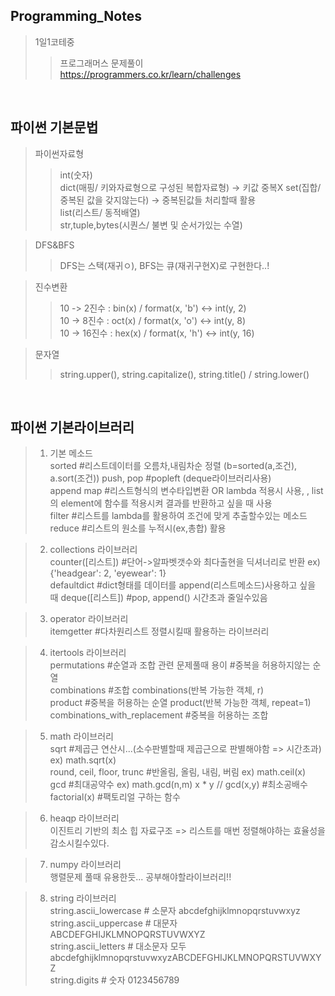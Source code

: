 ## Programming_Notes
> 1일1코테중 
>> 프로그래머스 문제풀이  
https://programmers.co.kr/learn/challenges  
   
  
<br>    

## 파이썬 기본문법
>  파이썬자료형
>>  int(숫자)  
    dict(매핑/ 키와자료형으로 구성된 복합자료형) -> 키값 중복X
    set(집합/ 중복된 값을 갖지않는다) -> 중복된값들 처리할때 활용  
    list(리스트/ 동적배열)  
    str,tuple,bytes(시퀀스/ 불변 및 순서가있는 수열)

> DFS&BFS 
>> DFS는 스택(재귀ㅇ), BFS는 큐(재귀구현X)로 구현한다..!    

> 진수변환  
>> 10 -> 2진수 : bin(x) / format(x, 'b') <-> int(y, 2)  
   10 -> 8진수 : oct(x) / format(x, 'o')  <-> int(y, 8)  
   10 -> 16진수 : hex(x) / format(x, 'h') <-> int(y, 16)
   
> 문자열
>> string.upper(), string.capitalize(), string.title() / string.lower()
<br>


## 파이썬 기본라이브러리


>    1. 기본 메소드  
     sorted #리스트데이터를 오름차,내림차순 정렬 (b=sorted(a,조건), a.sort(조건)) 
     push, pop #popleft (deque라이브러리사용)  
     append
     map #리스트형식의 변수타입변환 OR lambda 적용시 사용, , list의 element에 함수를 적용시켜 결과를 반환하고 싶을 때 사용  
     filter #리스트를 lambda를 활용하여 조건에 맞게 추출할수있는 메소드  
     reduce #리스트의 원소를 누적시(ex,총합) 활용
     
>    2. collections 라이브러리  
     counter([리스트]) #단어->알파벳갯수와 최다출현을 딕셔너리로 반환 ex) {'headgear': 2, 'eyewear': 1}  
     defaultdict #dict형태를 데이터를 append(리스트메소드)사용하고 싶을 때
     deque([리스트]) #pop, append() 시간초과 줄일수있음
     
>    3. operator 라이브러리  
     itemgetter #다차원리스트 정렬시킬때 활용하는 라이브러리   
     
>    4. itertools 라이브러리  
     permutations #순열과 조합 관련 문제풀때 용이  #중복을 허용하지않는 순열  
     combinations #조합  combinations(반복 가능한 객체, r)   
     product #중복을 허용하는 순열 product(반복 가능한 객체, repeat=1)   
     combinations_with_replacement #중복을 허용하는 조합 
    
>    5. math 라이브러리    
     sqrt #제곱근 연산시...(소수판별할때 제곱근으로 판별해야함 => 시간초과)  ex) math.sqrt(x)  
     round, ceil, floor, trunc #반올림, 올림, 내림, 버림                    ex) math.ceil(x)  
     gcd #최대공약수 ex) math.gcd(n,m)
     x * y // gcd(x,y) #최소공배수  
     factorial(x) #팩토리얼 구하는 함수
     
>    6. heaqp 라이브러리    
    이진트리 기반의 최소 힙 자료구조 => 리스트를 매번 정렬해야하는 효율성을 감소시킬수있다. 
    
>    7. numpy 라이브러리    
    행렬문제 풀때 유용한듯... 공부해야할라이브러리!!  

>   8. string 라이브러리    
   string.ascii_lowercase # 소문자 abcdefghijklmnopqrstuvwxyz  
   string.ascii_uppercase # 대문자 ABCDEFGHIJKLMNOPQRSTUVWXYZ  
   string.ascii_letters # 대소문자 모두 abcdefghijklmnopqrstuvwxyzABCDEFGHIJKLMNOPQRSTUVWXYZ  
   string.digits # 숫자 0123456789  
    
